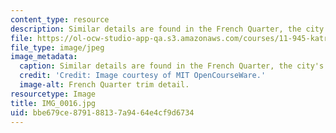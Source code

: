 ```yaml
---
content_type: resource
description: Similar details are found in the French Quarter, the city's oldest district.
file: https://ol-ocw-studio-app-qa.s3.amazonaws.com/courses/11-945-katrina-practicum-spring-2006/bbe679ce879188137a9464e4cf9d6734_IMG_0016.jpg
file_type: image/jpeg
image_metadata:
  caption: Similar details are found in the French Quarter, the city's oldest district.
  credit: 'Credit: Image courtesy of MIT OpenCourseWare.'
  image-alt: French Quarter trim detail.
resourcetype: Image
title: IMG_0016.jpg
uid: bbe679ce-8791-8813-7a94-64e4cf9d6734
---
```

